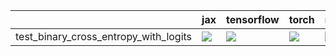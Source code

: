|                                       | jax                                                                                                                                                                                | tensorflow                                                                                                                                                                         | torch                                                                                                                                                                              | numpy                                                                                                                                                                              |
|:--------------------------------------|:-----------------------------------------------------------------------------------------------------------------------------------------------------------------------------------|:-----------------------------------------------------------------------------------------------------------------------------------------------------------------------------------|:-----------------------------------------------------------------------------------------------------------------------------------------------------------------------------------|:-----------------------------------------------------------------------------------------------------------------------------------------------------------------------------------|
| test_binary_cross_entropy_with_logits | <a href="https://github.com/unifyai/ivy/actions/runs/3781840817/jobs/6429068149" rel="noopener noreferrer" target="_blank"><img src=https://img.shields.io/badge/-failure-red></a> | <a href="https://github.com/unifyai/ivy/actions/runs/3798124044/jobs/6459598816" rel="noopener noreferrer" target="_blank"><img src=https://img.shields.io/badge/-failure-red></a> | <a href="https://github.com/unifyai/ivy/actions/runs/3793377538/jobs/6450430145" rel="noopener noreferrer" target="_blank"><img src=https://img.shields.io/badge/-failure-red></a> | <a href="https://github.com/unifyai/ivy/actions/runs/3776063246/jobs/6419112966" rel="noopener noreferrer" target="_blank"><img src=https://img.shields.io/badge/-failure-red></a> |
